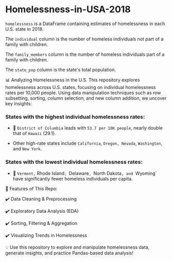 # Homelessness-in-USA-2018
`homelessness` is a DataFrame containing estimates of homelessness in each U.S. state in 2018.

The `individual` column is the number of homeless individuals not part of a family with children. 

The `family_members` column is the number of homeless individuals part of a family with children.

The `state_pop` column is the state's total population.


📊 Analyzing Homelessness in the U.S.
This repository explores homelessness across U.S. states, focusing on individual homelessness rates per 10,000 people. Using data manipulation techniques such as row subsetting, sorting, column selection, and new column addition, we uncover key insights:

### States with the highest individual homelessness rates:

 - 📍 `District of Columbia` leads with `53.7 per 10K people`, nearly double that of `Hawaii` (29.1).

 - Other high-rate states include `California`, `Oregon, Nevada`, `Washington`, and `New York`.

### States with the lowest individual homelessness rates:

 - 🏡 `Vermont,` Rhode Island`, `Delaware`, `North Dakota`, and `Wyoming` have significantly fewer homeless individuals per capita.

🚀 Features of This Repo:

✔️ Data Cleaning & Preprocessing

✔️ Exploratory Data Analysis (EDA)

✔️ Sorting, Filtering & Aggregation

✔️ Visualizing Trends in Homelessness

💡 Use this repository to explore and manipulate homelessness data, generate insights, and practice Pandas-based data analysis!

